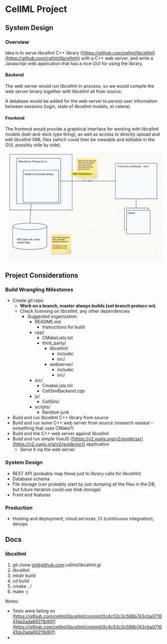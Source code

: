 # CellML Project


## System Design


### Overview

Idea is to serve libcellml C++ library ([https://github.com/cellml/libcellml](https://github.com/cellml/libcellml)) with a C++ web server, and write a Javascript web application that has a nice GUI for using the library.


#### Backend

The web server would run libcellml in-process, so we would compile the web server binary together with libcellml all from source.

A database would be added for the web server to persist user information between sessions (login, state of libcellml models, et cetera).


#### Frontend

The frontend would provide a graphical interface for working with libcellml models (ball-and-stick type thing), as well as access to directly upload and edit libcellml XML files (which could then be viewable and editable in the GUI, possibly side by side).

![diagram](images/diagram.png)

## Project Considerations


### Build Wrangling Milestones



* Create git repo
    * **Work on a branch, master always builds (set branch protecc on)**
    * Check licensing on libcellml, any other dependencies
        * Suggested organization: 
            * README.md
                * Instructions for build
            * cpp/
                * CMakeLists.txt
                * third_party/
                    * libcellml/
                        * include/
                        * src/
                    * webserver/
                        * include/
                        * src/
            * src/
                * CmakeLists.txt
                * CellSimBackend.cpp
            * js/
                * CellSim/
            * scripts/
                * Random junk
* Build and run libcellml C++ library from source
* Build and run some C++ web server from source (research easiest - something that uses CMake?)
* Build and link C++ web server against libcellml
* Build and run simple VueJS ([https://v2.vuejs.org/v2/guide/ssr](https://v2.vuejs.org/v2/guide/ssr)) application
    * Serve it via the web server


### System Design



* REST API (probably map these just to library calls for libcellml)
* Database schema
* File storage (can probably start by just dumping all the files in the DB, but future iteration could use blob storage)
* Front end features


### Production



* Hosting and deployment, cloud services, CI (continuous integration), devops


## Docs


### libcellml



1. git clone [git@github.com](mailto:git@github.com):cellml/libcellml.gi
2. libcellml
3. mkdir build
4. cd build
5. cmake ../
6. make -j

Notes:



* Tests were failing on [https://github.com/cellml/libcellml/commit/0c4c53c3c586b743cba071641da2ada69211b90f](https://github.com/cellml/libcellml/commit/0c4c53c3c586b743cba071641da2ada69211b90f) 
* 
